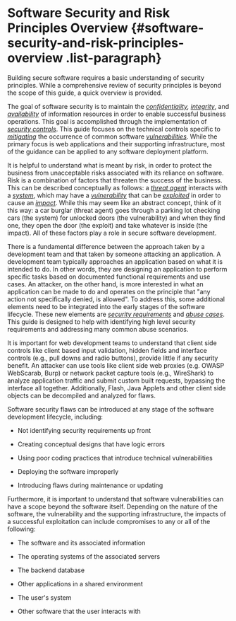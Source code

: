 # Software Security and Risk Principles Overview {#software-security-and-risk-principles-overview .list-paragraph}

Building secure software requires a basic understanding of security
principles. While a comprehensive review of security principles is
beyond the scope of this guide, a quick overview is provided.

The goal of software security is to maintain the
*[confidentiality](#Confidentiality), [integrity](#Integrity)*, and
[*availability*](#Availability) of information resources in order to
enable successful business operations. This goal is accomplished through
the implementation of [*security controls*](#Security_Controls). This
guide focuses on the technical controls specific to
[*mitigating*](#Mitigate) the occurrence of common software
[*vulnerabilities*](#Vulnerability). While the primary focus is web
applications and their supporting infrastructure, most of the guidance
can be applied to any software deployment platform.

It is helpful to understand what is meant by risk, in order to protect
the business from unacceptable risks associated with its reliance on
software. Risk is a combination of factors that threaten the success of
the business. This can be described conceptually as follows: a [*threat
agent*](#Threat_Agent) interacts with a [*system*](#System), which may
have a *[vulnerability](#Vulnerability)* that can be
[*exploited*](#Exploit) in order to cause an [*impact*](#Impact). While
this may seem like an abstract concept, think of it this way: a car
burglar (threat agent) goes through a parking lot checking cars (the
system) for unlocked doors (the vulnerability) and when they find one,
they open the door (the exploit) and take whatever is inside (the
impact). All of these factors play a role in secure software
development.

There is a fundamental difference between the approach taken by a
development team and that taken by someone attacking an application. A
development team typically approaches an application based on what it is
intended to do. In other words, they are designing an application to
perform specific tasks based on documented functional requirements and
use cases. An attacker, on the other hand, is more interested in what an
application can be made to do and operates on the principle that \"any
action not specifically denied, is allowed\". To address this, some
additional elements need to be integrated into the early stages of the
software lifecycle. These new elements are [*security
requirements*](#Security_Requirements) and [*abuse cases*](#Abuse_Case).
This guide is designed to help with identifying high level security
requirements and addressing many common abuse scenarios.

It is important for web development teams to understand that client side
controls like client based input validation, hidden fields and interface
controls (e.g., pull downs and radio buttons), provide little if any
security benefit. An attacker can use tools like client side web proxies
(e.g. OWASP WebScarab, Burp) or network packet capture tools (e.g.,
WireShark) to analyze application traffic and submit custom built
requests, bypassing the interface all together. Additionally, Flash,
Java Applets and other client side objects can be decompiled and
analyzed for flaws.

Software security flaws can be introduced at any stage of the software
development lifecycle, including:

-   Not identifying security requirements up front

-   Creating conceptual designs that have logic errors

-   Using poor coding practices that introduce technical vulnerabilities

-   Deploying the software improperly

-   Introducing flaws during maintenance or updating

Furthermore, it is important to understand that software vulnerabilities
can have a scope beyond the software itself. Depending on the nature of
the software, the vulnerability and the supporting infrastructure, the
impacts of a successful exploitation can include compromises to any or
all of the following:

- The software and its associated information

- The operating systems of the associated servers

- The backend database

- Other applications in a shared environment

- The user\'s system

- Other software that the user interacts with
